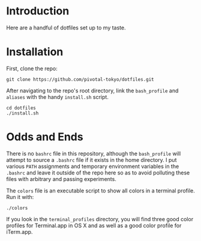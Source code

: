 # Introduction

Here are a handful of dotfiles set up to my taste.

# Installation

First, clone the repo:

```
git clone https://github.com/pivotal-tokyo/dotfiles.git
```

After navigating to the repo's root directory, link the `bash_profile` and `aliases` with the handy `install.sh` script.

```
cd dotfiles
./install.sh
```

# Odds and Ends

There is no `bashrc` file in this repository, although the `bash_profile` will attempt to source a `.bashrc` file if it exists in the home directory. I put various `PATH` assignments and temporary environment variables in the `.bashrc` and leave it outside of the repo here so as to avoid polluting these files with arbitrary and passing experiments.

The `colors` file is an executable script to show all colors in a terminal profile. Run it with:

```
./colors
```

If you look in the `terminal_profiles` directory, you will find three good color profiles for Terminal.app in OS X and as well as a good color profile for iTerm.app.
